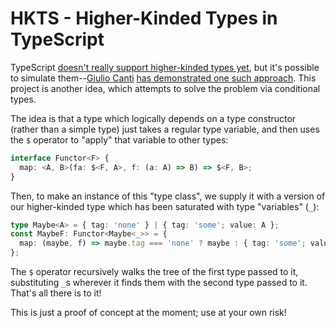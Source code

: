 # HKTS - Higher-Kinded Types in TypeScript

TypeScript [doesn't really support higher-kinded types yet](https://github.com/Microsoft/TypeScript/issues/1213), but it's possible to simulate them--[Giulio Canti](https://github.com/gcanti) [has demonstrated one such approach](https://medium.com/@gcanti/higher-kinded-types-in-typescript-static-and-fantasy-land-d41c361d0dbe). This project is another idea, which attempts to solve the problem via conditional types.

The idea is that a type which logically depends on a type constructor (rather than a simple type) just takes a regular type variable, and then uses the `$` operator to "apply" that variable to other types:

```ts
interface Functor<F> {
  map: <A, B>(fa: $<F, A>, f: (a: A) => B) => $<F, B>;
}
```

Then, to make an instance of this "type class", we supply it with a version of our higher-kinded type which has been saturated with type "variables" (`_`):

```ts
type Maybe<A> = { tag: 'none' } | { tag: 'some'; value: A };
const MaybeF: Functor<Maybe<_>> = {
  map: (maybe, f) => maybe.tag === 'none' ? maybe : { tag: 'some'; value: f(maybe.value) },
};
```

The `$` operator recursively walks the tree of the first type passed to it, substituting `_`s wherever it finds them with the second type passed to it. That's all there is to it!

This is just a proof of concept at the moment; use at your own risk!
